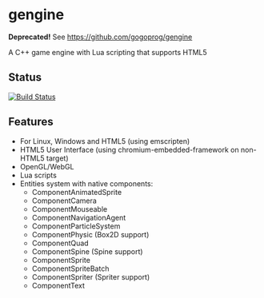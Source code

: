 gengine
=======

**Deprecated!** See https://github.com/gogoprog/gengine

A C++ game engine with Lua scripting that supports HTML5

## Status
[![Build Status](https://drone.io/github.com/gogoprog/gengine/status.png)](https://drone.io/github.com/gogoprog/gengine/latest)

## Features
 * For Linux, Windows and HTML5 (using emscripten)
 * HTML5 User Interface (using chromium-embedded-framework on non-HTML5 target)
 * OpenGL/WebGL
 * Lua scripts
 * Entities system with native components:
   * ComponentAnimatedSprite
   * ComponentCamera
   * ComponentMouseable
   * ComponentNavigationAgent
   * ComponentParticleSystem
   * ComponentPhysic (Box2D support)
   * ComponentQuad
   * ComponentSpine (Spine support)
   * ComponentSprite
   * ComponentSpriteBatch
   * ComponentSpriter (Spriter support)
   * ComponentText

